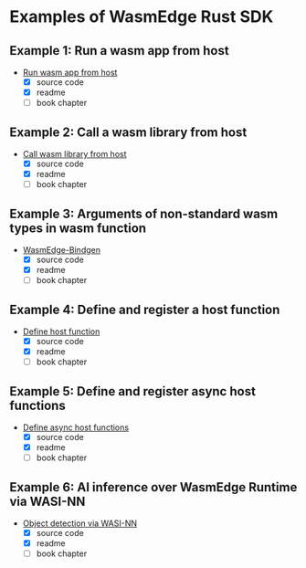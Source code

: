 # Examples of WasmEdge Rust SDK

## Example 1: Run a wasm app from host

- [Run wasm app from host](run-wasm-app-from-host/README.md)
  - [x] source code
  - [x] readme
  - [ ] book chapter

## Example 2: Call a wasm library from host

- [Call wasm library from host](call-wasm-lib-from-host/README.md)
  - [x] source code
  - [x] readme
  - [ ] book chapter

## Example 3: Arguments of non-standard wasm types in wasm function

- [WasmEdge-Bindgen](wasmedge-bindgen/README.md)
  - [x] source code
  - [x] readme
  - [ ] book chapter

## Example 4: Define and register a host function

- [Define host function](define-host-func/README.md)
  - [x] source code
  - [x] readme
  - [ ] book chapter

## Example 5: Define and register async host functions

- [Define async host functions](define-async-host-func/README.md)
  - [x] source code
  - [x] readme
  - [ ] book chapter

## Example 6: AI inference over WasmEdge Runtime via WASI-NN

- [Object detection via WASI-NN](object-detection-via-wasinn/README.md)
  - [x] source code
  - [x] readme
  - [ ] book chapter

